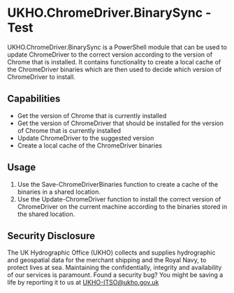 # UKHO.ChromeDriver.BinarySync -Test

UKHO.ChromeDriver.BinarySync is a PowerShell module that can be used to update ChromeDriver to the correct version according to the version of Chrome that is installed. It contains functionality to create a local cache of the ChromeDriver binaries which are then used to decide which version of ChromeDriver to install.

## Capabilities

- Get the version of Chrome that is currently installed
- Get the version of ChromeDriver that should be installed for the version of Chrome that is currently installed
- Update ChromeDriver to the suggested version
- Create a local cache of the ChromeDriver binaries

## Usage

1. Use the Save-ChromeDriverBinaries function to create a cache of the binaries in a shared location.
1. Use the Update-ChromeDriver function to install the correct version of ChromeDriver on the current machine according to the binaries stored in the shared location.

## Security Disclosure

The UK Hydrographic Office (UKHO) collects and supplies hydrographic and geospatial data for the merchant shipping and the Royal Navy, to protect lives at sea. Maintaining the confidentially, integrity and availability of our services is paramount. Found a security bug? You might be saving a life by reporting it to us at UKHO-ITSO@ukho.gov.uk
